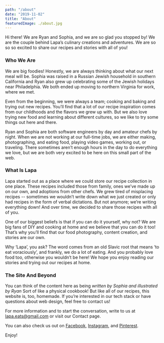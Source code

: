 ```yaml
---
path: "/about"
date: "2019-11-02"
title: "About"
featuredImage: ./about.jpg
---
```

Hi there! We are Ryan and Sophia, and we are so glad you stopped by! We are the couple behind Lapa’s culinary creations and adventures. We are so so so excited to share our recipes and stories with all of you!

<h3>Who We Are</h3>

We are big foodies! Honestly, we are always thinking about what our next meal will be. Sophia was raised in a Russian Jewish household in southern California and Ryan also grew up celebrating some of the Jewish holidays near Philadelphia. We both ended up moving to northern Virginia for work, where we met. 

Even from the beginning, we were always a team; cooking and baking and trying out new recipes. You’ll find that a lot of our recipe inspiration comes from our childhoods and the flavors we grew up with. But we also love trying new food and learning about different cultures, so we like to try some things out here and there. 

Ryan and Sophia are both software engineers by day and amateur chefs by night. When we are not working at our full-time jobs, we are either making, photographing, and eating food, playing video games, working out, or traveling. There sometimes aren’t enough hours in the day to do everything we love, but we are both very excited to be here on this small part of the web.

<h3>What Is Lapa</h3>

Lapa started out as a place where we could store our recipe collection in one place. These recipes included those from family, ones we’ve made up on our own, and adoptions from other chefs. We grew tired of misplacing recipes -- sometimes we wouldn’t write down what we just created or only had recipes in the form of verbal dictations. But not anymore; we’re writing everything down! And over time, we decided to share those recipes with all of you. 

One of our biggest beliefs is that if you can do it yourself, why not? We are big fans of DIY and cooking at home and we believe that you can do it too! That’s why you’ll find that our food photography, content creation, and stories are our own.    

Why ‘Lapa’, you ask? The word comes from an old Slavic root that means ‘to eat voraciously’, and frankly, we do a lot of eating. And you probably love food too, otherwise you wouldn’t be here! We hope you enjoy reading our stories and trying out our recipes at home.

<h3>The Site And Beyond</h3>

You can think of the content here as being *written by Sophia and illustrated by Ryan* Sort of like a physical cookbook! But like all of our recipes, this website is, too, homemade. If you’re interested in our tech stack or have questions about web design, feel free to contact us! 

For more information and to start the conversation, write to us at lapa.eats@gmail.com or visit our Contact page. 

You can also check us out on [Facebook](https://www.facebook.com/lapa.eats), [Instagram](https://www.facebook.com/lapa-eats), and [Pinterest](https://www.pinterest.com/lapaeats).

Enjoy!